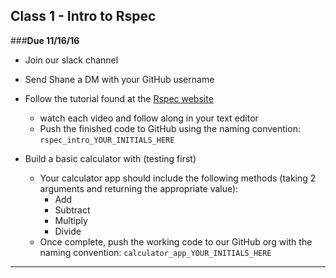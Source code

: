 ## Class 1 - Intro to Rspec

###**Due 11/16/16**

- Join our slack channel
- Send Shane a DM with your GitHub username

- Follow the tutorial found at the [Rspec website]()
	- watch each video and follow along in your text editor
	- Push the finished code to GitHub using the naming convention: `rspec_intro_YOUR_INITIALS_HERE` 	
- Build a basic calculator with (testing first)
	- Your calculator app should include the following methods (taking 2 arguments and returning the appropriate value): 
		- Add
		- Subtract
		- Multiply
		- Divide 
	- Once complete, push the working code to our GitHub org with the naming convention: `calculator_app_YOUR_INITIALS_HERE`

- - - -
